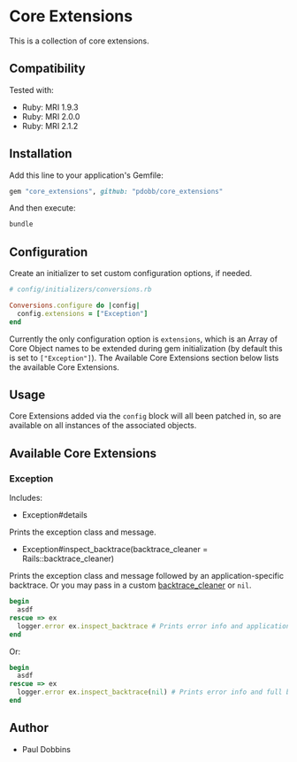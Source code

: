 # Core Extensions

This is a collection of core extensions.


## Compatibility

Tested with:

* Ruby: MRI 1.9.3
* Ruby: MRI 2.0.0
* Ruby: MRI 2.1.2


## Installation

Add this line to your application's Gemfile:

```ruby
gem "core_extensions", github: "pdobb/core_extensions"
```

And then execute:

```ruby
bundle
```


## Configuration

Create an initializer to set custom configuration options, if needed.

```ruby
# config/initializers/conversions.rb

Conversions.configure do |config|
  config.extensions = ["Exception"]
end
```

Currently the only configuration option is `extensions`, which is an Array of Core Object names to be extended during gem initialization (by default this is set to `["Exception"]`). The Available Core Extensions section below lists the available Core Extensions.


## Usage

Core Extensions added via the `config` block will all been patched in, so are available on all instances of the associated objects.

## Available Core Extensions

### Exception

Includes:

* Exception#details

Prints the exception class and message.

* Exception#inspect_backtrace(backtrace_cleaner = Rails::backtrace_cleaner)

Prints the exception class and message followed by an application-specific
backtrace. Or you may pass in a custom [backtrace_cleaner](http://api.rubyonrails.org/classes/ActiveSupport/BacktraceCleaner.html) or `nil`.

```ruby
begin
  asdf
rescue => ex
  logger.error ex.inspect_backtrace # Prints error info and application-specific backtrace
end
```

Or:

```ruby
begin
  asdf
rescue => ex
  logger.error ex.inspect_backtrace(nil) # Prints error info and full backtrace
end
```


## Author

- Paul Dobbins
